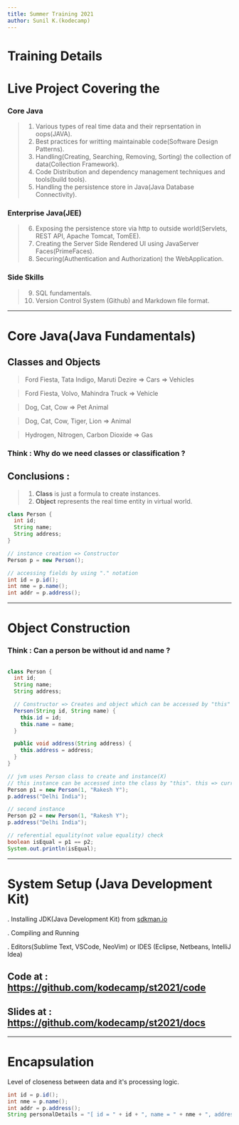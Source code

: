 ```yaml
---
title: Summer Training 2021
author: Sunil K.(kodecamp)
---
```


# Training Details

# Live Project Covering the
### Core Java
> 1. Various types of real time data and their reprsentation in oops(JAVA).
> 2. Best practices for writting maintainable code(Software Design Patterns).
> 3. Handling(Creating, Searching, Removing, Sorting) the collection of data(Collection Framework).
> 4. Code Distribution and dependency management techniques and tools(build tools).
> 5. Handling the persistence store in Java(Java Database Connectivity).

### Enterprise Java(JEE)
> 6. Exposing the persistence store via http to outside world(Servlets, REST API, Apache Tomcat, TomEE).
> 7. Creating the Server Side Rendered UI using JavaServer Faces(PrimeFaces).
> 8. Securing(Authentication and Authorization) the WebApplication.

### Side Skills
> 9. SQL fundamentals.
> 10. Version Control System (Github) and Markdown file format.

---

# Core Java(Java Fundamentals)

## Classes and Objects

> Ford Fiesta, Tata Indigo, Maruti Dezire => Cars => Vehicles

> Ford Fiesta, Volvo, Mahindra Truck => Vehicle

> Dog, Cat, Cow => Pet Animal

> Dog, Cat, Cow, Tiger, Lion => Animal

> Hydrogen, Nitrogen, Carbon Dioxide => Gas

### Think : Why do we need classes or classification ?

## Conclusions :
> 1. **Class** is just a formula to create instances.
> 2. **Object** represents the real time entity in virtual world.

```java
class Person {
  int id;
  String name;
  String address;
}

// instance creation => Constructor
Person p = new Person();

// accessing fields by using "." notation
int id = p.id();
int nme = p.name();
int addr = p.address();

```

---

# Object Construction

### Think : Can a person be without id and name ?

```java

class Person {
  int id;
  String name;
  String address;

  // Constructor => Creates and object which can be accessed by "this"
  Person(String id, String name) {
    this.id = id;
    this.name = name;
  }

  public void address(String address) {
    this.address = address;
  }
}

// jvm uses Person class to create and instance(X)
// this instance can be accessed into the class by "this". this => current instance of Person
Person p1 = new Person(1, "Rakesh Y");
p.address("Delhi India");

// second instance
Person p2 = new Person(1, "Rakesh Y");
p.address("Delhi India");

// referential equality(not value equality) check
boolean isEqual = p1 == p2;
System.out.println(isEqual);
```

---

# System Setup (Java Development Kit)

. Installing JDK(Java Development Kit) from [sdkman.io](https://sdkman.io)

. Compiling and Running

. Editors(Sublime Text, VSCode, NeoVim) or IDES (Eclipse, Netbeans, IntelliJ Idea)

## Code at   : https://github.com/kodecamp/st2021/code
## Slides at : https://github.com/kodecamp/st2021/docs

---

# Encapsulation

Level of closeness between data and it's processing logic.

```java
int id = p.id();
int nme = p.name();
int addr = p.address();
String personalDetails = "[ id = " + id + ", name = " + nme + ", address = " + addr + "]";
```

